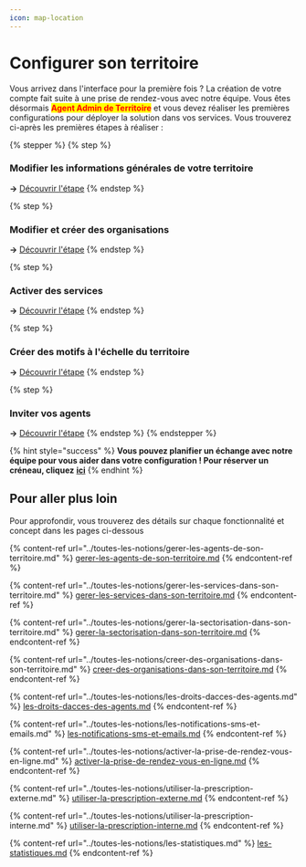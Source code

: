 ```yaml
---
icon: map-location
---
```


# Configurer son territoire

Vous arrivez dans l'interface pour la première fois ? La création de votre compte fait suite à une prise de rendez-vous avec notre équipe. Vous êtes désormais <mark style="color:red;">**Agent Admin de Territoire**</mark> et vous devez réaliser les premières configurations pour déployer la solution dans vos services. Vous trouverez ci-après les premières étapes à réaliser :&#x20;

{% stepper %}
{% step %}
### **Modifier les informations générales de votre territoire**

**→** [Découvrir l'étape](https://scribehow.com/shared/Configurez_votre_territoire_sur_RDV_Service_Public__BCFQdTI3TGSzFSvWKWwV_g#98e1a48d)
{% endstep %}

{% step %}
### **Modifier et créer des organisations**

**→** [Découvrir l'étape](https://scribehow.com/shared/Configurez_votre_territoire_sur_RDV_Service_Public__BCFQdTI3TGSzFSvWKWwV_g#cf370531)
{% endstep %}

{% step %}
### **Activer des services**

**→** [Découvrir l'étape](https://scribehow.com/shared/Configurez_votre_territoire_sur_RDV_Service_Public__BCFQdTI3TGSzFSvWKWwV_g#4cc78e5c)
{% endstep %}

{% step %}
### **Créer des motifs à l'échelle du territoire**

**→** [Découvrir l'étape](https://scribehow.com/shared/Configurez_votre_territoire_sur_RDV_Service_Public__BCFQdTI3TGSzFSvWKWwV_g#7358593d)
{% endstep %}

{% step %}
### **Inviter vos agents**

**→** [Découvrir l'étape](https://scribehow.com/shared/Configurez_votre_territoire_sur_RDV_Service_Public__BCFQdTI3TGSzFSvWKWwV_g#f9a52d09)
{% endstep %}
{% endstepper %}

{% hint style="success" %}
**Vous pouvez planifier un échange avec notre équipe pour vous aider dans votre configuration ! Pour réserver un créneau, cliquez** [**ici**](https://cal.com/team/rdv-service-public/aide-a-la-configuration)
{% endhint %}

## Pour aller plus loin

Pour approfondir, vous trouverez des détails sur chaque fonctionnalité et concept dans les pages ci-dessous&#x20;

{% content-ref url="../toutes-les-notions/gerer-les-agents-de-son-territoire.md" %}
[gerer-les-agents-de-son-territoire.md](../toutes-les-notions/gerer-les-agents-de-son-territoire.md)
{% endcontent-ref %}

{% content-ref url="../toutes-les-notions/gerer-les-services-dans-son-territoire.md" %}
[gerer-les-services-dans-son-territoire.md](../toutes-les-notions/gerer-les-services-dans-son-territoire.md)
{% endcontent-ref %}

{% content-ref url="../toutes-les-notions/gerer-la-sectorisation-dans-son-territoire.md" %}
[gerer-la-sectorisation-dans-son-territoire.md](../toutes-les-notions/gerer-la-sectorisation-dans-son-territoire.md)
{% endcontent-ref %}

{% content-ref url="../toutes-les-notions/creer-des-organisations-dans-son-territoire.md" %}
[creer-des-organisations-dans-son-territoire.md](../toutes-les-notions/creer-des-organisations-dans-son-territoire.md)
{% endcontent-ref %}

{% content-ref url="../toutes-les-notions/les-droits-dacces-des-agents.md" %}
[les-droits-dacces-des-agents.md](../toutes-les-notions/les-droits-dacces-des-agents.md)
{% endcontent-ref %}

{% content-ref url="../toutes-les-notions/les-notifications-sms-et-emails.md" %}
[les-notifications-sms-et-emails.md](../toutes-les-notions/les-notifications-sms-et-emails.md)
{% endcontent-ref %}

{% content-ref url="../toutes-les-notions/activer-la-prise-de-rendez-vous-en-ligne.md" %}
[activer-la-prise-de-rendez-vous-en-ligne.md](../toutes-les-notions/activer-la-prise-de-rendez-vous-en-ligne.md)
{% endcontent-ref %}

{% content-ref url="../toutes-les-notions/utiliser-la-prescription-externe.md" %}
[utiliser-la-prescription-externe.md](../toutes-les-notions/utiliser-la-prescription-externe.md)
{% endcontent-ref %}

{% content-ref url="../toutes-les-notions/utiliser-la-prescription-interne.md" %}
[utiliser-la-prescription-interne.md](../toutes-les-notions/utiliser-la-prescription-interne.md)
{% endcontent-ref %}

{% content-ref url="../toutes-les-notions/les-statistiques.md" %}
[les-statistiques.md](../toutes-les-notions/les-statistiques.md)
{% endcontent-ref %}
